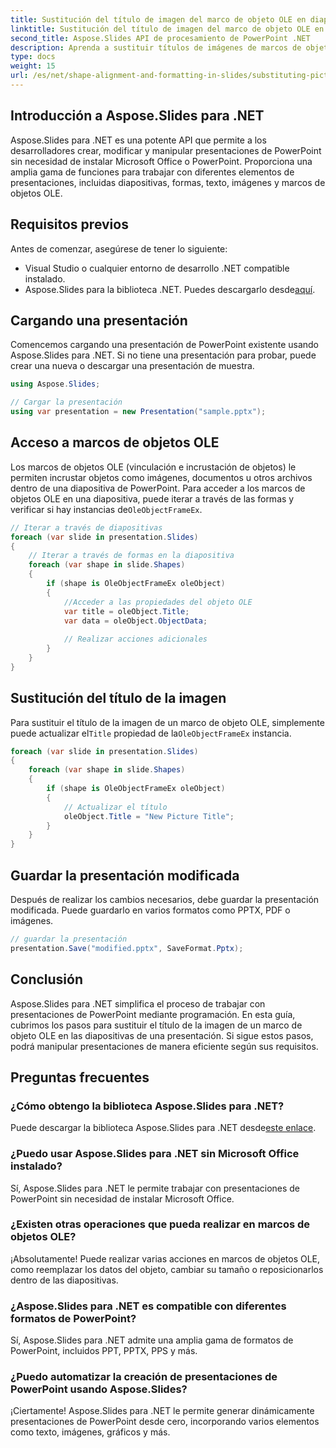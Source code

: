 ```yaml
---
title: Sustitución del título de imagen del marco de objeto OLE en diapositivas de presentación
linktitle: Sustitución del título de imagen del marco de objeto OLE en diapositivas de presentación
second_title: Aspose.Slides API de procesamiento de PowerPoint .NET
description: Aprenda a sustituir títulos de imágenes de marcos de objetos OLE en diapositivas de presentación usando Aspose.Slides para .NET. Guía paso a paso con código fuente completo.
type: docs
weight: 15
url: /es/net/shape-alignment-and-formatting-in-slides/substituting-picture-title-ole-object-frame/
---
```


## Introducción a Aspose.Slides para .NET

Aspose.Slides para .NET es una potente API que permite a los desarrolladores crear, modificar y manipular presentaciones de PowerPoint sin necesidad de instalar Microsoft Office o PowerPoint. Proporciona una amplia gama de funciones para trabajar con diferentes elementos de presentaciones, incluidas diapositivas, formas, texto, imágenes y marcos de objetos OLE.

## Requisitos previos

Antes de comenzar, asegúrese de tener lo siguiente:

- Visual Studio o cualquier entorno de desarrollo .NET compatible instalado.
-  Aspose.Slides para la biblioteca .NET. Puedes descargarlo desde[aquí](https://releases.aspose.com/slides/net/).

## Cargando una presentación

Comencemos cargando una presentación de PowerPoint existente usando Aspose.Slides para .NET. Si no tiene una presentación para probar, puede crear una nueva o descargar una presentación de muestra.

```csharp
using Aspose.Slides;

// Cargar la presentación
using var presentation = new Presentation("sample.pptx");
```

## Acceso a marcos de objetos OLE

 Los marcos de objetos OLE (vinculación e incrustación de objetos) le permiten incrustar objetos como imágenes, documentos u otros archivos dentro de una diapositiva de PowerPoint. Para acceder a los marcos de objetos OLE en una diapositiva, puede iterar a través de las formas y verificar si hay instancias de`OleObjectFrameEx`.

```csharp
// Iterar a través de diapositivas
foreach (var slide in presentation.Slides)
{
    // Iterar a través de formas en la diapositiva
    foreach (var shape in slide.Shapes)
    {
        if (shape is OleObjectFrameEx oleObject)
        {
            //Acceder a las propiedades del objeto OLE
            var title = oleObject.Title;
            var data = oleObject.ObjectData;
            
            // Realizar acciones adicionales
        }
    }
}
```

## Sustitución del título de la imagen

 Para sustituir el título de la imagen de un marco de objeto OLE, simplemente puede actualizar el`Title` propiedad de la`OleObjectFrameEx` instancia.

```csharp
foreach (var slide in presentation.Slides)
{
    foreach (var shape in slide.Shapes)
    {
        if (shape is OleObjectFrameEx oleObject)
        {
            // Actualizar el título
            oleObject.Title = "New Picture Title";
        }
    }
}
```

## Guardar la presentación modificada

Después de realizar los cambios necesarios, debe guardar la presentación modificada. Puede guardarlo en varios formatos como PPTX, PDF o imágenes.

```csharp
// guardar la presentación
presentation.Save("modified.pptx", SaveFormat.Pptx);
```

## Conclusión

Aspose.Slides para .NET simplifica el proceso de trabajar con presentaciones de PowerPoint mediante programación. En esta guía, cubrimos los pasos para sustituir el título de la imagen de un marco de objeto OLE en las diapositivas de una presentación. Si sigue estos pasos, podrá manipular presentaciones de manera eficiente según sus requisitos.

## Preguntas frecuentes

### ¿Cómo obtengo la biblioteca Aspose.Slides para .NET?

 Puede descargar la biblioteca Aspose.Slides para .NET desde[este enlace](https://releases.aspose.com/slides/net/).

### ¿Puedo usar Aspose.Slides para .NET sin Microsoft Office instalado?

Sí, Aspose.Slides para .NET le permite trabajar con presentaciones de PowerPoint sin necesidad de instalar Microsoft Office.

### ¿Existen otras operaciones que pueda realizar en marcos de objetos OLE?

¡Absolutamente! Puede realizar varias acciones en marcos de objetos OLE, como reemplazar los datos del objeto, cambiar su tamaño o reposicionarlos dentro de las diapositivas.

### ¿Aspose.Slides para .NET es compatible con diferentes formatos de PowerPoint?

Sí, Aspose.Slides para .NET admite una amplia gama de formatos de PowerPoint, incluidos PPT, PPTX, PPS y más.

### ¿Puedo automatizar la creación de presentaciones de PowerPoint usando Aspose.Slides?

¡Ciertamente! Aspose.Slides para .NET le permite generar dinámicamente presentaciones de PowerPoint desde cero, incorporando varios elementos como texto, imágenes, gráficos y más.